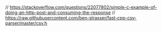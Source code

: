 // https://stackoverflow.com/questions/22077802/simple-c-example-of-doing-an-http-post-and-consuming-the-response
// https://raw.githubusercontent.com/ben-strasser/fast-cpp-csv-parser/master/csv.h
